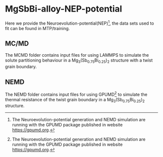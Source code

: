 # MgSbBi-alloy-NEP-potential
Here we provide the Neuroevolution-potential(NEP)[^1], the data sets used to fit can be found in MTP/training.
## MC/MD
The MCMD folder contains input files for using LAMMPS to simulate the solute partitioning behaviour in a Mg<sub>3</sub>(Sb<sub>0.75</sub>Bi<sub>0.25</sub>)<sub>2</sub> structure with a twist grain boundary.
## NEMD
The NEMD folder contains input files for using GPUMD[^1] to simulate the thermal resistance of the twist grain boundary in a Mg<sub>3</sub>(Sb<sub>0.75</sub>Bi<sub>0.25</sub>)<sub>2</sub> structure. 

[^1]: The Neuroevolution-potential generation and NEMD simulation are running with the GPUMD package published in website https://gpumd.org.
